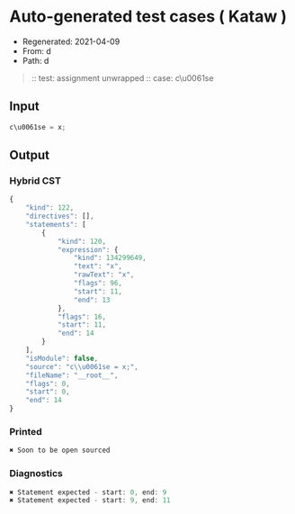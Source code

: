 # Auto-generated test cases ( Kataw )
- Regenerated: 2021-04-09
- From: d
- Path: d
> :: test: assignment unwrapped
> :: case: c\u0061se
## Input

`````js
c\u0061se = x;
`````

## Output

### Hybrid CST

```javascript
{
    "kind": 122,
    "directives": [],
    "statements": [
        {
            "kind": 120,
            "expression": {
                "kind": 134299649,
                "text": "x",
                "rawText": "x",
                "flags": 96,
                "start": 11,
                "end": 13
            },
            "flags": 16,
            "start": 11,
            "end": 14
        }
    ],
    "isModule": false,
    "source": "c\\u0061se = x;",
    "fileName": "__root__",
    "flags": 0,
    "start": 0,
    "end": 14
}
```

### Printed

```javascript
✖ Soon to be open sourced
```

### Diagnostics

```javascript
✖ Statement expected - start: 0, end: 9
✖ Statement expected - start: 9, end: 11

```

